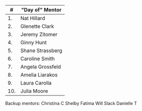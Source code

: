 | #  | "Day of" Mentor  |
|---|---|
| 1.  | Nat Hillard  |
| 2.   | Glenette Clark  |
| 3.   | Jeremy Zitomer |
| 4.   | Ginny Hunt |
| 5.   | Shane Strassberg  |
| 6.   |  Caroline Smith |
| 7.   | Angela Grossfeld  |
| 8.   | Amelia Liarakos  |
| 9.   | Laura Carolla  |
| 10.   |  Julia Moore |


Backup mentors:
Christina C
Shelby
Fatima
Will Slack
Danielle T
